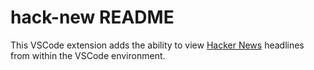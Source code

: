 # hack-new README

This VSCode extension adds the ability to view [Hacker News](https://news.ycombinator.com/) headlines from within the VSCode environment.
